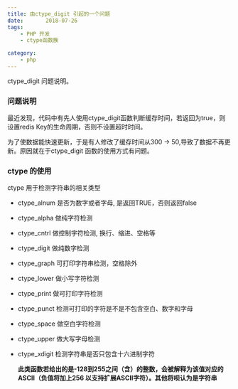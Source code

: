 ```yaml
---
title: 由ctype_digit 引起的一个问题
date:       2018-07-26
tags:
    - PHP 开发
    - ctype函数簇

category:
    - php
---
```

ctype_digit 问题说明。
<!--more-->

### 问题说明

最近发现，代码中有先人使用ctype_digit函数判断缓存时间，若返回为true，则设置redis Key的生命周期，否则不设置超时时间。

为了使数据能快速更新，于是有人修改了缓存时间从300 -> 50,导致了数据不再更新。原因就在于ctype_digit 函数的使用方式有问题。


### ctype 的使用
ctype 用于检测字符串的相关类型

- ctype_alnum 是否为数字或者字母, 是返回TRUE，否则返回false
- ctype_alpha 做纯字符检测
- ctype_cntrl 做控制字符检测, 换行、缩进、空格等
- ctype_digit 做纯数字检测
- ctype_graph 可打印字符串检测，空格除外 
- ctype_lower 做小写字符检测 
- ctype_print 做可打印字符检测 
- ctype_punct 检测可打印的字符是不是不包含空白、数字和字母
- ctype_space 做空白字符检测 
- ctype_upper  做大写字母检测 
- ctype_xdigit 检测字符串是否只包含十六进制字符

  **此类函数若给出的是-128到255之间（含）的整数，会被解释为该值对应的ASCII（负值将加上256 以支持扩展ASCII字符）。其他将呗认为是字符串**

